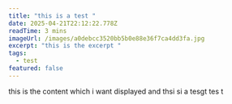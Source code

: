 ```yaml
---
title: "this is a test "
date: 2025-04-21T22:12:22.778Z
readTime: 3 mins
imageUrl: /images/a0debcc3520bb5b0e88e36f7ca4dd3fa.jpg
excerpt: "this is the excerpt "
tags:
  - test
featured: false
---
```

t﻿his is the content which i want displayed and thsi si a tesgt tes t 